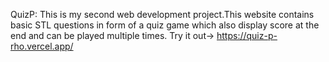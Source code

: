 QuizP: This is my second web development project.This website contains basic STL questions in form of a quiz game which also display score at the end and can be played multiple times.
Try it out-> https://quiz-p-rho.vercel.app/
